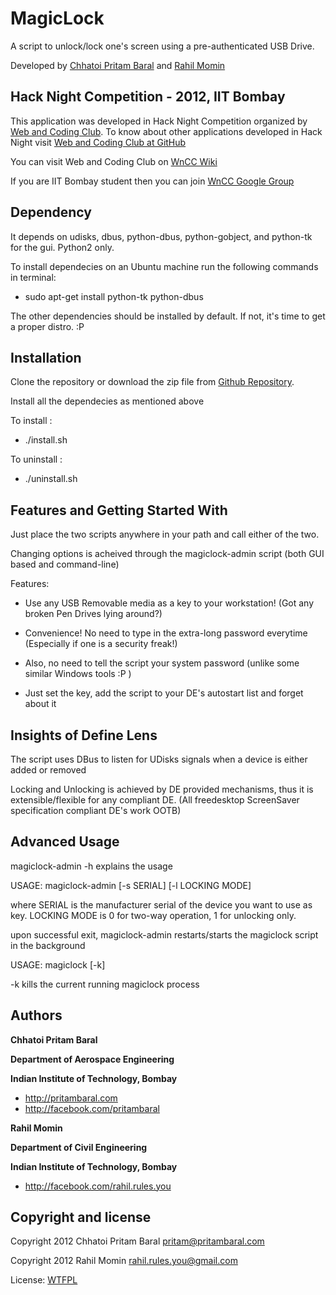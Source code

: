 MagicLock
=================

A script to unlock/lock one's screen using a pre-authenticated USB Drive.

Developed by [Chhatoi Pritam Baral](http://pritambaral.com) and [Rahil Momin](http://facebook.com/rahil.rules.you)


Hack Night Competition - 2012, IIT Bombay
-----------
This application was developed in Hack Night Competition organized by [Web and Coding Club](http://stab-iitb.org/wncc). To know about other applications developed in Hack Night visit [Web and Coding Club at GitHub](https://github.com/wncc)

You can visit Web and Coding Club on [WnCC Wiki](http://stab-iitb.org/wiki/Web_n_Coding_club)

If you are IIT Bombay student then you can join [WnCC Google Group](https://groups.google.com/group/wncc_iitb)


Dependency
-----------

It depends on udisks, dbus, python-dbus, python-gobject, and python-tk for the gui. Python2 only.

To install dependecies on an Ubuntu machine run the following commands in terminal:

* sudo apt-get install python-tk python-dbus

The other dependencies should be installed by default. If not, it's time to get a proper distro. :P




Installation
----------

Clone the repository or download the zip file from [Github Repository](https://github.com/pritambaral/magiclock).

Install all the dependecies as mentioned above

To install :

* ./install.sh

To uninstall :

* ./uninstall.sh


Features and Getting Started With
-----------

Just place the two scripts anywhere in your path and call either of the two.

Changing options is acheived through the magiclock-admin script (both GUI based and command-line)

Features:

* Use any USB Removable media as a key to your workstation! (Got any broken Pen Drives lying around?)

* Convenience! No need to type in the extra-long password everytime (Especially if one is a security freak!)

* Also, no need to tell the script your system password (unlike some similar Windows tools :P )

* Just set the key, add the script to your DE's autostart list and forget about it


Insights of Define Lens
-------

The script uses DBus to listen for UDisks signals when a device is either added or removed

Locking and Unlocking is achieved by DE provided mechanisms, thus it is extensible/flexible for any compliant DE. (All freedesktop ScreenSaver specification compliant DE's work OOTB)


Advanced Usage
-------

magiclock-admin -h explains the usage

USAGE: magiclock-admin [-s SERIAL] [-l LOCKING MODE]

where SERIAL is the manufacturer serial of the device you want to use as key. LOCKING MODE is 0 for two-way operation, 1 for unlocking only.

upon successful exit, magiclock-admin restarts/starts the magiclock script in the background

USAGE: magiclock [-k]

-k kills the current running magiclock process

Authors
-------

**Chhatoi Pritam Baral**

**Department of Aerospace Engineering**

**Indian Institute of Technology, Bombay**

+ http://pritambaral.com
+ http://facebook.com/pritambaral

**Rahil Momin**

**Department of Civil Engineering**

**Indian Institute of Technology, Bombay**

+ http://facebook.com/rahil.rules.you


Copyright and license
---------------------

Copyright 2012 Chhatoi Pritam Baral <pritam@pritambaral.com>

Copyright 2012 Rahil Momin <rahil.rules.you@gmail.com>

License: [WTFPL](http://sam.zoy.org/wtfpl/)
